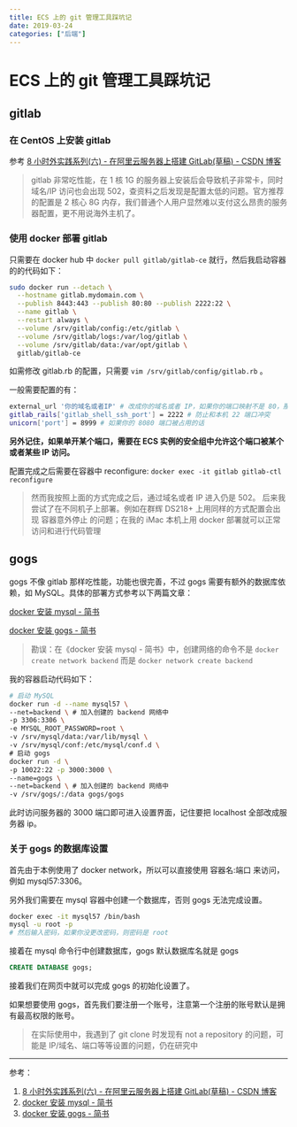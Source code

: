 ```yaml
---
title: ECS 上的 git 管理工具踩坑记
date: 2019-03-24
categories: ["后端"]
---
```


# ECS 上的 git 管理工具踩坑记

## gitlab

### 在 CentOS 上安装 gitlab

参考 [8 小时外实践系列(六) - 在阿里云服务器上搭建 GitLab(草稿) - CSDN 博客](https://blog.csdn.net/caib1109/article/details/51756246)

> gitlab 非常吃性能，在 1 核 1G 的服务器上安装后会导致机子非常卡，同时域名/IP 访问也会出现 502，查资料之后发现是配置太低的问题。官方推荐的配置是 2 核心 8G 内存，我们普通个人用户显然难以支付这么昂贵的服务器配置，更不用说海外主机了。

### 使用 docker 部署 gitlab

只需要在 docker hub 中 `docker pull gitlab/gitlab-ce` 就行，然后我启动容器的的代码如下：

```bash
sudo docker run --detach \
  --hostname gitlab.mydomain.com \
  --publish 8443:443 --publish 80:80 --publish 2222:22 \
  --name gitlab \
  --restart always \
  --volume /srv/gitlab/config:/etc/gitlab \
  --volume /srv/gitlab/logs:/var/log/gitlab \
  --volume /srv/gitlab/data:/var/opt/gitlab \
  gitlab/gitlab-ce
```

如需修改 gitlab.rb 的配置，只需要 `vim /srv/gitlab/config/gitlab.rb` 。

一般需要配置的有：

```bash
external_url '你的域名或者IP' # 改成你的域名或者 IP，如果你的端口映射不是 80，那也不能在这里加端口
gitlab_rails['gitlab_shell_ssh_port'] = 2222 # 防止和本机 22 端口冲突
unicorn['port'] = 8999 # 如果你的 8080 端口被占用的话
```

**另外记住，如果单开某个端口，需要在 ECS 实例的安全组中允许这个端口被某个或者某些 IP 访问。**

配置完成之后需要在容器中 reconfigure: `docker exec -it gitlab gitlab-ctl reconfigure`

> 然而我按照上面的方式完成之后，通过域名或者 IP 进入仍是 502。
> 后来我尝试了在不同机子上部署。例如在群辉 DS218+ 上用同样的方式配置会出现 容器意外停止 的问题；在我的 iMac 本机上用 docker 部署就可以正常访问和进行代码管理

## gogs

gogs 不像 gitlab 那样吃性能，功能也很完善，不过 gogs 需要有额外的数据库依赖，如 MySQL。具体的部署方式参考以下两篇文章：

[docker 安装 mysql - 简书](https://www.jianshu.com/p/5f5e419b5de8)

[docker 安装 gogs - 简书](https://www.jianshu.com/p/2a7acb07b352)

> 勘误：在《docker 安装 mysql - 简书》中，创建网络的命令不是 `docker create network backend` 而是 `docker network create backend`

我的容器启动代码如下：

```bash
# 启动 MySQL
docker run -d --name mysql57 \
--net=backend \ # 加入创建的 backend 网络中
-p 3306:3306 \
-e MYSQL_ROOT_PASSWORD=root \
-v /srv/mysql/data:/var/lib/mysql \
-v /srv/mysql/conf:/etc/mysql/conf.d \
# 启动 gogs
docker run -d \
-p 10022:22 -p 3000:3000 \
--name=gogs \
--net=backend \ # 加入创建的 backend 网络中
-v /srv/gogs/:/data gogs/gogs
```

此时访问服务器的 3000 端口即可进入设置界面，记住要把 localhost 全部改成服务器 ip。

### 关于 gogs 的数据库设置

首先由于本例使用了 docker network，所以可以直接使用 容器名:端口 来访问，例如 mysql57:3306。

另外我们需要在 mysql 容器中创建一个数据库，否则 gogs 无法完成设置。

```bash
docker exec -it mysql57 /bin/bash
mysql -u root -p
# 然后输入密码，如果你没更改密码，则密码是 root
```

接着在 mysql 命令行中创建数据库，gogs 默认数据库名就是 gogs

```sql
CREATE DATABASE gogs;
```

接着我们在网页中就可以完成 gogs 的初始化设置了。

如果想要使用 gogs，首先我们要注册一个账号，注意第一个注册的账号默认是拥有最高权限的账号。

> 在实际使用中，我遇到了 git clone 时发现有 not a repository 的问题，可能是 IP/域名、端口等等设置的问题，仍在研究中

---

参考：

1. [8 小时外实践系列(六) - 在阿里云服务器上搭建 GitLab(草稿) - CSDN 博客](https://blog.csdn.net/caib1109/article/details/51756246)
2. [docker 安装 mysql - 简书](https://www.jianshu.com/p/5f5e419b5de8)
3. [docker 安装 gogs - 简书](https://www.jianshu.com/p/2a7acb07b352)
